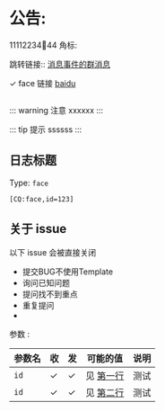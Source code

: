 # 公告:
11112234🍑44
角标:<Badge text="发"/> 

跳转链接::
[消息事件的群消息](../event/message.md#群消息) 

✓ face 
链接
[baidu](https://baidu.com)

```json

```
::: warning 注意
xxxxxx
:::

::: tip 提示
ssssss
:::

## 日志标题

Type: `face`



```
[CQ:face,id=123]
```



## 关于 issue

以下 issue 会被直接关闭
- 提交BUG不使用Template
- 询问已知问题
- 提问找不到重点
- 重复提问
- 
参数 : 

| 参数名 | 收 | 发 | 可能的值 | 说明 |
| --- | --- | --- | --- | --- |
| `id` | ✓ | ✓ | 见 [第一行](https://github.com) | 测试|
| `id` | ✓ | ✓ | 见 [第二行](https://github.com) | 测试|
